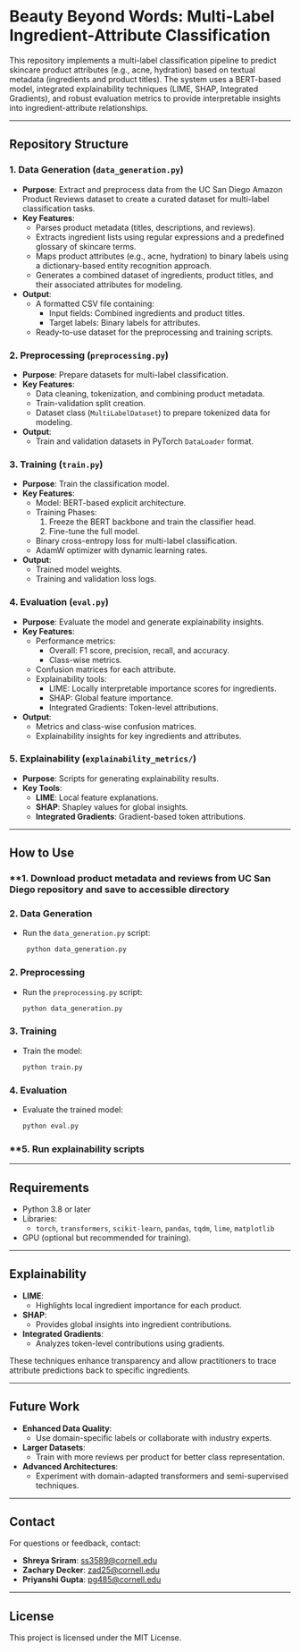 # **Beauty Beyond Words: Multi-Label Ingredient-Attribute Classification**

This repository implements a multi-label classification pipeline to predict skincare product attributes (e.g., acne, hydration) based on textual metadata (ingredients and product titles). The system uses a BERT-based model, integrated explainability techniques (LIME, SHAP, Integrated Gradients), and robust evaluation metrics to provide interpretable insights into ingredient-attribute relationships.

---

## **Repository Structure**

### **1. Data Generation (`data_generation.py`)**
   - **Purpose**: Extract and preprocess data from the UC San Diego Amazon Product Reviews dataset to create a curated dataset for multi-label classification tasks.
   - **Key Features**:
     - Parses product metadata (titles, descriptions, and reviews).
     - Extracts ingredient lists using regular expressions and a predefined glossary of skincare terms.
     - Maps product attributes (e.g., acne, hydration) to binary labels using a dictionary-based entity recognition approach.
     - Generates a combined dataset of ingredients, product titles, and their associated attributes for modeling.
   - **Output**:
     - A formatted CSV file containing:
       - Input fields: Combined ingredients and product titles.
       - Target labels: Binary labels for attributes.
     - Ready-to-use dataset for the preprocessing and training scripts.

### **2. Preprocessing (`preprocessing.py`)**
   - **Purpose**: Prepare datasets for multi-label classification.
   - **Key Features**:
     - Data cleaning, tokenization, and combining product metadata.
     - Train-validation split creation.
     - Dataset class (`MultiLabelDataset`) to prepare tokenized data for modeling.
   - **Output**:
     - Train and validation datasets in PyTorch `DataLoader` format.

### **3. Training (`train.py`)**
   - **Purpose**: Train the classification model.
   - **Key Features**:
     - Model: BERT-based explicit architecture.
     - Training Phases:
       1. Freeze the BERT backbone and train the classifier head.
       2. Fine-tune the full model.
     - Binary cross-entropy loss for multi-label classification.
     - AdamW optimizer with dynamic learning rates.
   - **Output**:
     - Trained model weights.
     - Training and validation loss logs.

### **4. Evaluation (`eval.py`)**
   - **Purpose**: Evaluate the model and generate explainability insights.
   - **Key Features**:
     - Performance metrics:
       - Overall: F1 score, precision, recall, and accuracy.
       - Class-wise metrics.
     - Confusion matrices for each attribute.
     - Explainability tools:
       - LIME: Locally interpretable importance scores for ingredients.
       - SHAP: Global feature importance.
       - Integrated Gradients: Token-level attributions.
   - **Output**:
     - Metrics and class-wise confusion matrices.
     - Explainability insights for key ingredients and attributes.

### **5. Explainability (`explainability_metrics/`)**
   - **Purpose**: Scripts for generating explainability results.
   - **Key Tools**:
     - **LIME**: Local feature explanations.
     - **SHAP**: Shapley values for global insights.
     - **Integrated Gradients**: Gradient-based token attributions.

---

## **How to Use**

### **1. Download product metadata and reviews from UC San Diego repository and save to accessible directory

### **2. Data Generation**
  - Run the `data_generation.py` script:
    ```bash
     python data_generation.py
     ```
    
### **2. Preprocessing**
   - Run the `preprocessing.py` script:
     ```bash
     python data_generation.py
     ```

### **3. Training**
   - Train the model:
     ```bash
     python train.py
     ```

### **4. Evaluation**
   - Evaluate the trained model:
     ```bash
     python eval.py
     ```

### **5. Run explainability scripts

---

## **Requirements**

- Python 3.8 or later
- Libraries:
  - `torch`, `transformers`, `scikit-learn`, `pandas`, `tqdm`, `lime`, `matplotlib`
- GPU (optional but recommended for training).

---

## **Explainability**

- **LIME**:
  - Highlights local ingredient importance for each product.
- **SHAP**:
  - Provides global insights into ingredient contributions.
- **Integrated Gradients**:
  - Analyzes token-level contributions using gradients.

These techniques enhance transparency and allow practitioners to trace attribute predictions back to specific ingredients.

---

## **Future Work**

- **Enhanced Data Quality**:
  - Use domain-specific labels or collaborate with industry experts.
- **Larger Datasets**:
  - Train with more reviews per product for better class representation.
- **Advanced Architectures**:
  - Experiment with domain-adapted transformers and semi-supervised techniques.

---

## **Contact**

For questions or feedback, contact:

- **Shreya Sriram**: ss3589@cornell.edu
- **Zachary Decker**: zad25@cornell.edu
- **Priyanshi Gupta**: pg485@cornell.edu

---

## **License**

This project is licensed under the MIT License.
